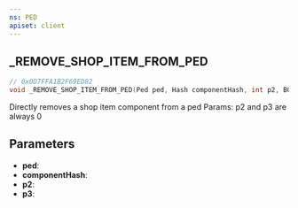 ```yaml
---
ns: PED
apiset: client
---
```

## _REMOVE_SHOP_ITEM_FROM_PED

```c
// 0x0D7FFA1B2F69ED82
void _REMOVE_SHOP_ITEM_FROM_PED(Ped ped, Hash componentHash, int p2, BOOL p3);
```

Directly removes a shop item component from a ped
Params: p2 and p3 are always 0

## Parameters
* **ped**:
* **componentHash**:
* **p2**:
* **p3**: